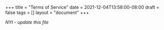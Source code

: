 +++
title = "Terms of Service"
date = 2021-12-04T13:58:00-08:00
draft = false
tags = []
layout = "document"
+++

<i>NYI - update this file</i>
